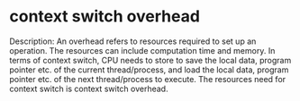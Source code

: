 # context switch overhead

Description: An overhead refers to resources required to set up an operation. The resources can include computation time and memory. In terms of context switch, CPU needs to store to save the local data, program pointer etc. of the current thread/process, and load the local data, program pointer etc. of the next thread/process to execute. The resources need for context switch is context switch overhead.